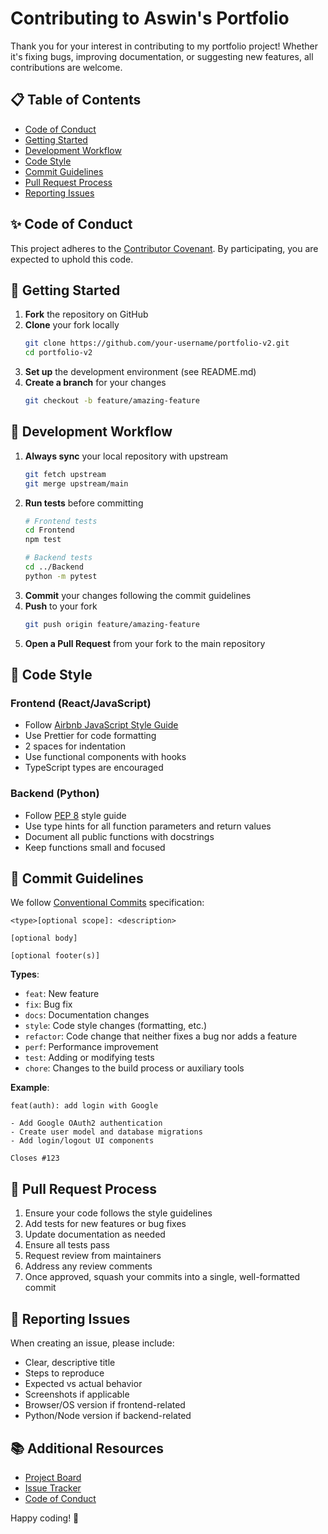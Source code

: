 # Contributing to Aswin's Portfolio

Thank you for your interest in contributing to my portfolio project! Whether it's fixing bugs, improving documentation, or suggesting new features, all contributions are welcome.

## 📋 Table of Contents

- [Code of Conduct](#-code-of-conduct)
- [Getting Started](#-getting-started)
- [Development Workflow](#-development-workflow)
- [Code Style](#-code-style)
- [Commit Guidelines](#-commit-guidelines)
- [Pull Request Process](#-pull-request-process)
- [Reporting Issues](#-reporting-issues)

## ✨ Code of Conduct

This project adheres to the [Contributor Covenant](https://www.contributor-covenant.org/). By participating, you are expected to uphold this code.

## 🚀 Getting Started

1. **Fork** the repository on GitHub
2. **Clone** your fork locally
   ```bash
   git clone https://github.com/your-username/portfolio-v2.git
   cd portfolio-v2
   ```
3. **Set up** the development environment (see README.md)
4. **Create a branch** for your changes
   ```bash
   git checkout -b feature/amazing-feature
   ```

## 🔄 Development Workflow

1. **Always sync** your local repository with upstream
   ```bash
   git fetch upstream
   git merge upstream/main
   ```
2. **Run tests** before committing
   ```bash
   # Frontend tests
   cd Frontend
   npm test
   
   # Backend tests
   cd ../Backend
   python -m pytest
   ```
3. **Commit** your changes following the commit guidelines
4. **Push** to your fork
   ```bash
   git push origin feature/amazing-feature
   ```
5. **Open a Pull Request** from your fork to the main repository

## 🎨 Code Style

### Frontend (React/JavaScript)
- Follow [Airbnb JavaScript Style Guide](https://github.com/airbnb/javascript)
- Use Prettier for code formatting
- 2 spaces for indentation
- Use functional components with hooks
- TypeScript types are encouraged

### Backend (Python)
- Follow [PEP 8](https://www.python.org/dev/peps/pep-0008/) style guide
- Use type hints for all function parameters and return values
- Document all public functions with docstrings
- Keep functions small and focused

## 📝 Commit Guidelines

We follow [Conventional Commits](https://www.conventionalcommits.org/) specification:

```
<type>[optional scope]: <description>

[optional body]

[optional footer(s)]
```

**Types**:
- `feat`: New feature
- `fix`: Bug fix
- `docs`: Documentation changes
- `style`: Code style changes (formatting, etc.)
- `refactor`: Code change that neither fixes a bug nor adds a feature
- `perf`: Performance improvement
- `test`: Adding or modifying tests
- `chore`: Changes to the build process or auxiliary tools

**Example**:
```
feat(auth): add login with Google

- Add Google OAuth2 authentication
- Create user model and database migrations
- Add login/logout UI components

Closes #123
```

## 🔄 Pull Request Process

1. Ensure your code follows the style guidelines
2. Add tests for new features or bug fixes
3. Update documentation as needed
4. Ensure all tests pass
5. Request review from maintainers
6. Address any review comments
7. Once approved, squash your commits into a single, well-formatted commit

## 🐛 Reporting Issues

When creating an issue, please include:
- Clear, descriptive title
- Steps to reproduce
- Expected vs actual behavior
- Screenshots if applicable
- Browser/OS version if frontend-related
- Python/Node version if backend-related

## 📚 Additional Resources

- [Project Board](https://github.com/your-username/portfolio-v2/projects/1)
- [Issue Tracker](https://github.com/your-username/portfolio-v2/issues)
- [Code of Conduct](CODE_OF_CONDUCT.md)

Happy coding! 🎉
